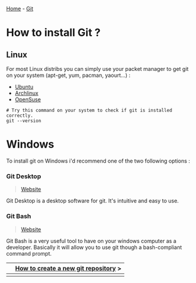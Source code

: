 [Home](../index.md) - [Git](../gittutorial.md)

# How to install Git ?

## Linux

For most Linux distribs you can simply use your packet manager to get git on your system (apt-get, yum, pacman, yaourt...) :

+ [Ubuntu](https://www.digitalocean.com/community/tutorials/how-to-install-git-on-ubuntu-14-04)
+ [Archlinux](https://wiki.archlinux.org/index.php/Git)
+ [OpenSuse](https://en.opensuse.org/Git)

```shell
# Try this command on your system to check if git is installed correctly.
git --version
```

# Windows

To install git on Windows i'd recommend one of the two following options :

### Git Desktop

> [Website](https://desktop.github.com/)

Git Desktop is a desktop software for git. It's intuitive and easy to use. 

### Git Bash

> [Website](https://git-for-windows.github.io/)

Git Bash is a very useful tool to have on your windows computer as a developer. Basically it will allow you to use git though a bash-compliant command prompt.

|      | [How to create a new git repository](repository.md) > |
| ---- | ---------------------------------------: |
|      |                                          |

